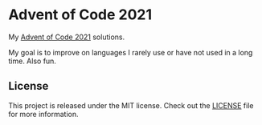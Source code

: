 # Advent of Code 2021

My [Advent of Code 2021][aoc-2021] solutions.

My goal is to improve on languages I rarely use or have not used in a long time.
Also fun.

## License

This project is released under the MIT license.
Check out the [LICENSE](LICENSE) file for more information.

[aoc-2021]: https://adventofcode.com/2021
